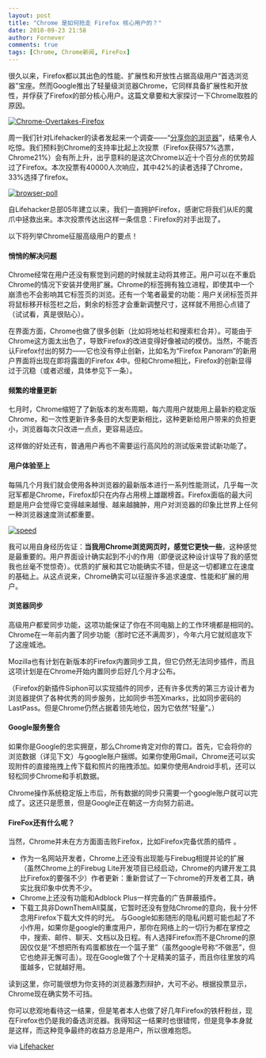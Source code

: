 ```yaml
---
layout: post
title: "Chrome 是如何抢走 Firefox 核心用户的？"
date: 2010-09-23 21:58
author: Fornever
comments: true
tags: [Chrome, Chrome新闻, FireFox]
---
```

很久以来，Firefox都以其出色的性能、扩展性和开放性占据高级用户“首选浏览器”宝座。然而Google推出了轻量级浏览器Chrome，它同样具备扩展性和开放性，并俘获了Firefox的部分核心用户。这篇文章要和大家探讨一下Chrome取胜的原因。

<a href="http://img.chromi.org/2010/09/Chrome-Overtakes-Firefox.jpeg">![](http://img.chromi.org/2010/09/Chrome-Overtakes-Firefox.jpeg "Chrome-Overtakes-Firefox")</a>

周一我们针对Lifehacker的读者发起来一个调查——“[分享你的浏览器](http://lifehacker.com/5642945/what-browser-do-you-use)”，结果令人吃惊。我们预料到Chrome的支持率比起上次投票（Firefox获得57%选票，Chrome21%）会有所上升，出乎意料的是这次Chrome以近十个百分点的优势超过了Firefox。本次投票有40000人次响应，其中42%的读者选择了Chrome，33%选择了firefox。

<a href="http://img.chromi.org/2010/09/browser-poll.jpg">![](http://img.chromi.org/2010/09/browser-poll.jpg "browser-poll")</a>

自Lifehacker总部05年建立以来，我们一直拥护Firefox，感谢它将我们从IE的魔爪中拯救出来。本次投票传达出这样一条信息：Firefox的对手出现了。

以下将列举Chrome征服高级用户的要点！


#### 悄悄的解决问题


Chrome经常在用户还没有察觉到问题的时候就主动将其修正。用户可以在不重启Chrome的情况下安装并使用扩展。Chrome的标签拥有独立进程，即使其中一个崩溃也不会影响其它标签页的浏览。还有一个笔者最爱的功能：用户关闭标签页并将鼠标移开标签栏之后，剩余的标签才会重新调整尺寸，这样就不用担心点错了（试试看，真是很贴心）。

在界面方面，Chrome也做了很多创新（比如将地址栏和搜索栏合并）。可能由于Chrome这方面太出色了，导致Firefox的改进变得好像被动的模仿。当然，不能否认Firefox付出的努力——它也没有停止创新，比如名为“Firefox Panoram”的新用户界面将出现在即将露面的Firefox 4中。但和Chrome相比，Firefox的创新显得过于沉稳（或者迟缓，具体参见下一条）。


#### 频繁的增量更新


七月时，Chrome缩短了了新版本的发布周期，每六周用户就能用上最新的稳定版Chrome，和一次性更新许多条目的大型更新相比，这种更新给用户带来的负担更小，浏览器每次只改进一点点，更容易适应。

这样做的好处还有，普通用户再也不需要<!--more-->运行高风险的测试版来尝试新功能了。


#### 用户体验至上


每隔几个月我们就会使用各种浏览器的最新版本进行一系列性能测试，几乎每一次冠军都是Chrome，Firefox却只在内存占用榜上雄踞榜首。Firefox面临的最大问题是用户会觉得它变得越来越慢、越来越臃肿，用户对浏览器的印象比世界上任何一种浏览器速度测试都重要。

<a href="http://img.chromi.org/2010/09/speed.jpg">![](http://img.chromi.org/2010/09/speed.jpg "speed")</a>

我可以用自身经历佐证：**当我用Chrome浏览网页时，感觉它更快一些**，这种感觉是最重要的。用户界面设计确实起到不小的作用（即便说这种设计误导了我的感觉我也丝毫不觉惊奇）。优质的扩展和其它功能确实不错，但是这一切都建立在速度的基础上。从这点说来，Chrome确实可以征服许多追求速度、性能和扩展的用户。


#### 浏览器同步


高级用户都爱同步功能，这项功能保证了你在不同电脑上的工作环境都是相同的。Chrome在一年前内置了同步功能（那时它还不满周岁），今年六月它就彻底攻下了这座城池。

Mozilla也有计划在新版本的Firefox内置同步工具，但它仍然无法同步插件，而且这项计划是在Chrome开始内置同步后好几个月才公布。

（Firefox的新插件Siphon可以实现插件的同步，还有许多优秀的第三方设计者为浏览器提供了各种优秀的同步服务，比如同步书签Xmarks，比如同步密码的LastPass。但是Chrome仍然占据着领先地位，因为它依然“轻量”。）


#### Google服务整合


如果你是Google的忠实拥趸，那么Chrome肯定对你的胃口。首先，它会将你的浏览数据（详见下文）与google账户捆绑。如果你使用Gmail，Chrome还可以实现附件的直接拖拽上传下载和照片的拖拽添加。如果你使用Android手机，还可以轻松同步Chrome和手机数据。

Chrome操作系统稳定版上市后，所有数据的同步只需要一个google账户就可以完成了。这还只是愿景，但是Google正在朝这一方向努力前进。


#### FireFox还有什么呢？


当然，Chrome并未在方方面面击败Firefox，比如Firefox完备优质的插件 。


*   作为一名网站开发者，Chrome上还没有出现能与Firebug相提并论的扩展（虽然Chrome上的Firebug Lite开发项目已经启动，Chrome的内建开发工具比Firefox的要强不少）作者更新：重新尝试了一下chrome的开发者工具，确实比我印象中优秀不少。
*   Chrome上还没有功能和Adblock Plus一样完备的广告屏蔽插件。
*   下载工具非DownThemAll莫属，它暂时还没有登陆Chrome的意向，我十分怀念用Firefox下载大文件的时光。
与Google如影随形的隐私问题可能也起了不小作用，如果你是google的重度用户，那你在网络上的一切行为都在掌控之中，搜索、邮件、聊天、文档以及日程。有人选择Firefox而不是Chrome的原因仅仅是“不想把所有鸡蛋都放在一个篮子里”（虽然google号称“不做恶”，但它也绝非无懈可击）。现在Google做了个十足精美的篮子，而且你往里放的鸡蛋越多，它就越好用。

读到这里，你可能很想为你支持的浏览器激烈辩护，大可不必。根据投票显示，Chrome现在确实势不可挡。

你可以悲观地看待这一结果，但是笔者本人也做了好几年Firefox的铁杆粉丝，现在Firefox也仍是我的备选浏览器。我得知这一结果时也很错愕，但是竞争本身就是这样，而这种竞争最终的收益方总是用户，所以很难抱怨。

via [Lifehacker](http://lifehacker.com/5645038/how-and-why-chrome-is-overtaking-firefox-among-power-users)
